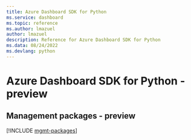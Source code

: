 ```yaml
---
title: Azure Dashboard SDK for Python
ms.service: dashboard
ms.topic: reference
ms.author: lmazuel
author: lmazuel
description: Reference for Azure Dashboard SDK for Python
ms.data: 08/24/2022
ms.devlang: python
---
```

# Azure Dashboard SDK for Python - preview

## Management packages - preview
[!INCLUDE [mgmt-packages](dashboard-mgmt-index.md)]